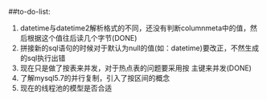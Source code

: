 ##to-do-list:
1. datetime与datetime2解析格式的不同，还没有判断columnmeta中的值，然后根据这个值往后读几个字节(DONE)
2. 拼接新的sql语句的时候对于默认为null的值(如：datetime)要改正，不然生成的sql执行出错
3. 现在只是做了按表来并发，对于热点表的问题要采用按 主键来并发(DONE)
4. 了解mysql5.7的并行复制，引入了按区间的概念
5. 现在的线程池的模型是否合适
